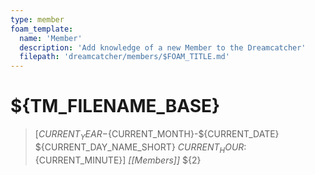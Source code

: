 ```yaml
---
type: member
foam_template:
  name: 'Member'
  description: 'Add knowledge of a new Member to the Dreamcatcher'
  filepath: 'dreamcatcher/members/$FOAM_TITLE.md'
---
```

# ${TM_FILENAME_BASE}

> [${CURRENT_YEAR}-${CURRENT_MONTH}-${CURRENT_DATE} ${CURRENT_DAY_NAME_SHORT} ${CURRENT_HOUR}:${CURRENT_MINUTE}] _[[Members]]_
${2}
